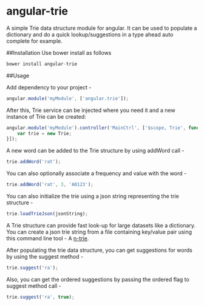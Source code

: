# angular-trie
A simple Trie data structure module for angular. It can be used to populate a dictionary and do a quick lookup/suggestions in a type ahead auto complete for example.

##Installation
Use bower install as follows

```javascript
bower install angular-trie
```
##Usage

Add dependency to your project -

```javascript
angular.module('myModule', ['angular.trie']);
```
After this, Trie service can be injected where you need it and a new instance of Trie can be created:

```javascript
angular.module('myModule').controller('MainCtrl', ['$scope, Trie', function($scope, Trie){
	var trie = new Trie;
}]);
```

A new word can be added to the Trie structure by using addWord call -

```javascript
trie.addWord('rat');
```

You can also optionally associate a frequency and value with the word -

```javascript
trie.addWord('rat', 3, 'A0123');
```

You can also initialize the trie using a json string representing the trie structure -

```javascript
trie.loadTrieJson(jsonString);
```

A Trie structure can provide fast look-up for large datasets like a dictionary. You can create a json trie string from a file containing key/value pair using this command line tool - A [n-trie](https://github.com/bajrachar/n-trie).

After populating the trie data structure, you can get suggestions for words by using the suggest method -

```javascript
trie.suggest('ra');
```

Also, you can get the ordered suggestions by passing the ordered flag to suggest method call -

```javascript
trie.suggest('ra', true);
```

